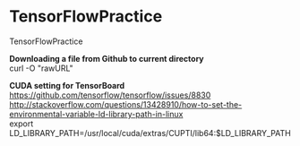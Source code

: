 # TensorFlowPractice
TensorFlowPractice

**Downloading a file from Github to current directory**  
curl -O "rawURL"

**CUDA setting for TensorBoard**  
https://github.com/tensorflow/tensorflow/issues/8830  
http://stackoverflow.com/questions/13428910/how-to-set-the-environmental-variable-ld-library-path-in-linux  
export LD_LIBRARY_PATH=/usr/local/cuda/extras/CUPTI/lib64:$LD_LIBRARY_PATH
